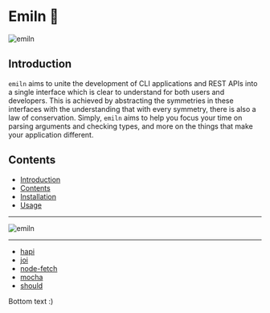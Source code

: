 # <a name="emiln"></a>Emiln 🦋

![emiln](https://raw.githubusercontent.com/mithrayls/emiln/master/emiln.svg?sanitize=true)

## Introduction

`emiln` aims to unite the development of CLI applications and REST APIs into a single interface which is clear to understand for both users and developers. This is achieved by abstracting the symmetries in these interfaces with the understanding that with every symmetry, there is also a law of conservation. Simply, `emiln` aims to help you focus your time on parsing arguments and checking types, and more on the things that make your application different.

## Contents

-   [Introduction](#introduction)
-   [Contents](#contents)
-   [Installation](#installation)
-   [Usage](#usage)

---

![emiln](https://raw.githubusercontent.com/mithrayls/emiln/master/reflection.jpeg)

---

-   [hapi][]
-   [joi][]
-   [node-fetch][fetch]
-   [mocha][]
-   [should][]

Bottom text :)

[hapi]: https://hapi.dev/ 'hapi: Web and services application framework'
[joi]: https://github.com/hapijs/joi 'joi: Schema description language and data validator for JavaScript'
[fetch]: https://npmjs.com/package/node-fetch
[mocha]: https://www.npmjs.com/package/mocha
[should]: https://www.npmjs.com/package/should

<!--
## Installation

```shell
yarn add emiln

# or

npm i emiln
```
## Usage

There are two steps to using this tool.

1. Using the `cligen` module
2. Writing a json or yaml file that defines your own API

### Using the bdd-cligen module

This is the main executable and should be placed in the `./bin` directory of your node project. The variable `program` is a [commander](https://www.npmjs.com/package/commander) object. It will make all functions in the `exec_path` callable with `your_app_name subcommand function_name --option_with_no_param --option_with_param icecream`

```javascript
#!/usr/bin/env node

const cligen = require('cligen')

const api = [
    {
        spec_path: './spec/api.yml',
        exec_path: './lib',
        subcommand: ''
    },
    {
        spec_path: './spec/sub1.yml',
        exec_path: './lib/subpath1',
        subcommand: 'subcommand1'
    },
    {
        spec_path: './spec/subcommand2.yml',
        exec_path: './lib/another_subpath2',
        subcommand: 'subcommand2'
    }
]

cligen(api).then(program => {
    program.parse(process.argv)
})
```



### Writing a yaml file

```yaml
testFunc:
    name: 'testFunc'
    description: 'Should load spec from file'
    func_name: 'testFunc'
    params_user:
        - name: message
          type: string
          default: 'Hello :)'
    params_internal:
        - name:
          type:
          default:
```
-->
